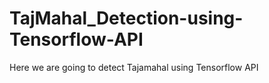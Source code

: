# TajMahal_Detection-using-Tensorflow-API
Here we are going to detect Tajamahal using Tensorflow API 
